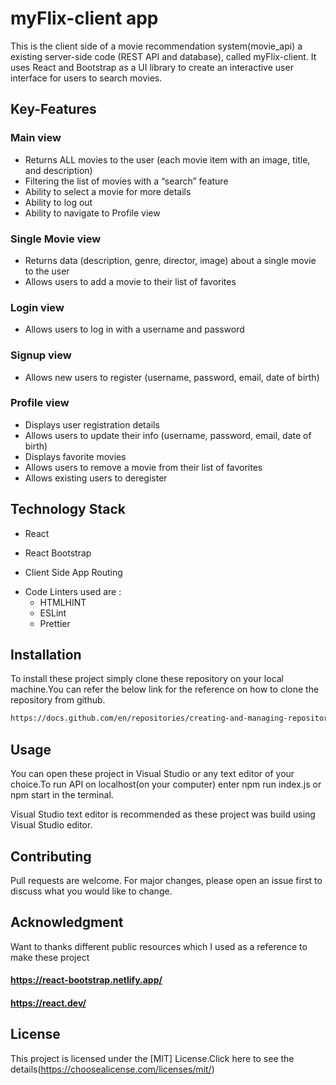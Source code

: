 # myFlix-client app

This is the client side of a movie recommendation system(movie_api) a existing server-side code (REST API and database), called myFlix-client. It uses React and Bootstrap as a UI library to create an interactive user interface for users to search movies.

## Key-Features

### Main view

- Returns ALL movies to the user (each movie item with an image, title, and description)
- Filtering the list of movies with a “search” feature
- Ability to select a movie for more details
- Ability to log out
- Ability to navigate to Profile view

### Single Movie view

- Returns data (description, genre, director, image) about a single movie to the user
- Allows users to add a movie to their list of favorites

### Login view

- Allows users to log in with a username and password

### Signup view

- Allows new users to register (username, password, email, date of birth)

### Profile view

- Displays user registration details
- Allows users to update their info (username, password, email, date of birth)
- Displays favorite movies
- Allows users to remove a movie from their list of favorites
- Allows existing users to deregister

## Technology Stack

- React

* React Bootstrap

- Client Side App Routing

* Code Linters used are :
  - HTMLHINT
  - ESLint
  - Prettier

## Installation

To install these project simply clone these repository on your local machine.You can refer the below link for the reference on how to clone the repository from github.

```bash
https://docs.github.com/en/repositories/creating-and-managing-repositories/cloning-a-repository
```

## Usage

You can open these project in Visual Studio or any text editor of your choice.To run API on localhost(on your computer) enter npm run index.js or npm start in the terminal.

Visual Studio text editor is recommended as these project was build using Visual Studio editor.

## Contributing

Pull requests are welcome. For major changes, please open an issue first
to discuss what you would like to change.

## Acknowledgment

Want to thanks different public resources which I used as a reference to make these project

#### https://react-bootstrap.netlify.app/

#### https://react.dev/

## License

This project is licensed under the [MIT] License.Click here to see the details(https://choosealicense.com/licenses/mit/)
